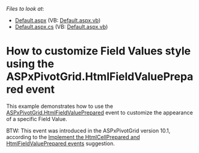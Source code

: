 <!-- default file list -->
*Files to look at*:

* [Default.aspx](./CS/WebSite/Default.aspx) (VB: [Default.aspx.vb](./VB/WebSite/Default.aspx.vb))
* [Default.aspx.cs](./CS/WebSite/Default.aspx.cs) (VB: [Default.aspx.vb](./VB/WebSite/Default.aspx.vb))
<!-- default file list end -->
# How to customize Field Values style using the ASPxPivotGrid.HtmlFieldValuePrepared event


<p>This example demonstrates how to use the <a href="http://documentation.devexpress.com/#AspNet/DevExpressWebASPxPivotGridASPxPivotGrid_HtmlFieldValuePreparedtopic">ASPxPivotGrid.HtmlFieldValuePrepared</a> event to customize the appearance of a specific Field Value.</p><p>BTW: This event was introduced in the ASPxPivotGrid version 10.1, according to the <a href="https://www.devexpress.com/Support/Center/p/S34506">Implement the HtmlCellPrepared and HtmlFieldValuePrepared events</a>  suggestion.</p>

<br/>


